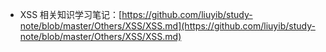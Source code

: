 - XSS 相关知识学习笔记：[https://github.com/liuyib/study-note/blob/master/Others/XSS/XSS.md](https://github.com/liuyib/study-note/blob/master/Others/XSS/XSS.md)